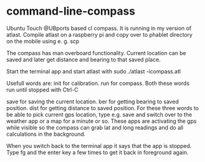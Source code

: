 # command-line-compass
Ubuntu Touch @UBports based cl compass. It is running in my version of atlast. Compile atlast on a raspberry pi and copy over to phablet directory on the mobile using e. g. scp

The compass has man overboard functionality. Current location can be saved and later get distance and bearing to that saved place.

Start the terminal app and start atlast with sudo ./atlast -icompass.atl

Usefull words are:
  init for calibration.
  run for compass.
  Both these words run until stopped with Ctrl-C
  
  save for saving the current location.
  ber for getting bearing to saved position.
  dist for getting distance to saved position.
  For these three words to be able to pick current gps location, type e.g. save and switch over to the weather app or a map for a minute or so. These apps are activating the gps while visible so the compass can grab lat and long readings and do all calculations in the background.
  
  When you switch back to the terminal app it says that the app is stopped. Type fg and the enter key a few times to get it back in foreground again.
